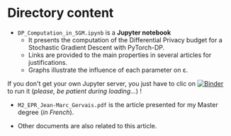 # Directory content

* `DP_Computation_in_SGM.ipynb` is a **Jupyter notebook** 
  * It presents the computation of the Differential Privacy budget for a Stochastic Gradient Descent with PyTorch-DP.
  * Links are provided to the main properties in several articles for justifications.
  * Graphs illustrate the influence of each parameter on ε.
  
If you don't get your own Jupyter server, you just have to clic on [![Binder](https://mybinder.org/badge_logo.svg)](https://mybinder.org/v2/gh/jmg-74/exam/master?filepath=docs%2FDP_Computation_in_SGM.ipynb) to run it (*please, be patient during loading...*) !

* `M2_EPR_Jean-Marc_Gervais.pdf` is the article presented for my Master degree (_in French_).

* Other documents are also related to this article.
